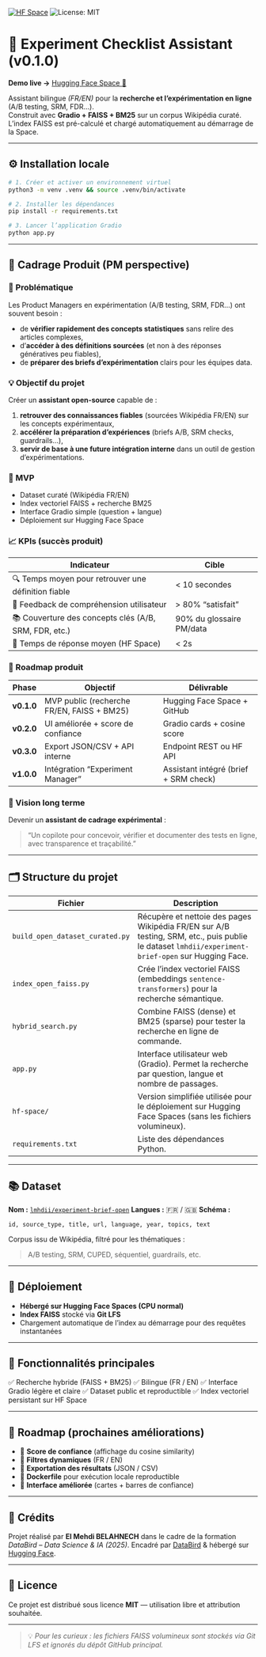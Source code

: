 [![HF Space](https://img.shields.io/badge/🤗-HuggingFace%20Space-yellow)](https://huggingface.co/spaces/lmhdii/experiment-checklist-assistant)
![License: MIT](https://img.shields.io/badge/License-MIT-green.svg)

# 🧪 Experiment Checklist Assistant (v0.1.0)

**Demo live →** [Hugging Face Space 🚀](https://huggingface.co/spaces/lmhdii/experiment-checklist-assistant)

Assistant bilingue *(FR/EN)* pour la **recherche et l’expérimentation en ligne** (A/B testing, SRM, FDR…).  
Construit avec **Gradio + FAISS + BM25** sur un corpus Wikipédia curaté.  
L’index FAISS est pré-calculé et chargé automatiquement au démarrage de la Space.

---

## ⚙️ Installation locale

```bash
# 1. Créer et activer un environnement virtuel
python3 -m venv .venv && source .venv/bin/activate

# 2. Installer les dépendances
pip install -r requirements.txt

# 3. Lancer l’application Gradio
python app.py
```

---

## 🧭 Cadrage Produit (PM perspective)

### 🎯 Problématique
Les Product Managers en expérimentation (A/B testing, SRM, FDR…) ont souvent besoin :
- de **vérifier rapidement des concepts statistiques** sans relire des articles complexes,  
- d’**accéder à des définitions sourcées** (et non à des réponses génératives peu fiables),  
- de **préparer des briefs d’expérimentation** clairs pour les équipes data.

### 💡 Objectif du projet
Créer un **assistant open-source** capable de :
1. **retrouver des connaissances fiables** (sourcées Wikipédia FR/EN) sur les concepts expérimentaux,  
2. **accélérer la préparation d’expériences** (briefs A/B, SRM checks, guardrails…),  
3. **servir de base à une future intégration interne** dans un outil de gestion d’expérimentations.

### 🧱 MVP
- Dataset curaté (Wikipédia FR/EN)
- Index vectoriel FAISS + recherche BM25
- Interface Gradio simple (question + langue)
- Déploiement sur Hugging Face Space

### 📈 KPIs (succès produit)
| Indicateur | Cible |
|-------------|--------|
| 🔍 Temps moyen pour retrouver une définition fiable | < 10 secondes |
| 💬 Feedback de compréhension utilisateur | > 80% “satisfait” |
| 📚 Couverture des concepts clés (A/B, SRM, FDR, etc.) | 90% du glossaire PM/data |
| 🚀 Temps de réponse moyen (HF Space) | < 2s |

### 🧭 Roadmap produit
| Phase | Objectif | Délivrable |
|-------|------------|------------|
| **v0.1.0** | MVP public (recherche FR/EN, FAISS + BM25) | Hugging Face Space + GitHub |
| **v0.2.0** | UI améliorée + score de confiance | Gradio cards + cosine score |
| **v0.3.0** | Export JSON/CSV + API interne | Endpoint REST ou HF API |
| **v1.0.0** | Intégration “Experiment Manager” | Assistant intégré (brief + SRM check) |

### 💬 Vision long terme
Devenir un **assistant de cadrage expérimental** :
> “Un copilote pour concevoir, vérifier et documenter des tests en ligne, avec transparence et traçabilité.”

---



## 🗂 Structure du projet

| Fichier                         | Description                                                                                                                                       |
| ------------------------------- | ------------------------------------------------------------------------------------------------------------------------------------------------- |
| `build_open_dataset_curated.py` | Récupère et nettoie des pages Wikipédia FR/EN sur A/B testing, SRM, etc., puis publie le dataset `lmhdii/experiment-brief-open` sur Hugging Face. |
| `index_open_faiss.py`           | Crée l’index vectoriel FAISS (embeddings `sentence-transformers`) pour la recherche sémantique.                                                   |
| `hybrid_search.py`              | Combine FAISS (dense) et BM25 (sparse) pour tester la recherche en ligne de commande.                                                             |
| `app.py`                        | Interface utilisateur web (Gradio). Permet la recherche par question, langue et nombre de passages.                                               |
| `hf-space/`                     | Version simplifiée utilisée pour le déploiement sur Hugging Face Spaces (sans les fichiers volumineux).                                           |
| `requirements.txt`              | Liste des dépendances Python.                                                                                                                     |

---

## 📚 Dataset

**Nom :** [`lmhdii/experiment-brief-open`](https://huggingface.co/datasets/lmhdii/experiment-brief-open)
**Langues :** 🇫🇷 / 🇬🇧
**Schéma :**

```
id, source_type, title, url, language, year, topics, text
```

Corpus issu de Wikipédia, filtré pour les thématiques :

> A/B testing, SRM, CUPED, séquentiel, guardrails, etc.

---

## 🚀 Déploiement

* **Hébergé sur Hugging Face Spaces (CPU normal)**
* **Index FAISS** stocké via **Git LFS**
* Chargement automatique de l’index au démarrage pour des requêtes instantanées

---

## 🧭 Fonctionnalités principales

✅ Recherche hybride (FAISS + BM25)
✅ Bilingue (FR / EN)
✅ Interface Gradio légère et claire
✅ Dataset public et reproductible
✅ Index vectoriel persistant sur HF Space

---

## 🧩 Roadmap (prochaines améliorations)

* 🔹 **Score de confiance** (affichage du cosine similarity)
* 🔹 **Filtres dynamiques** (FR / EN)
* 🔹 **Exportation des résultats** (JSON / CSV)
* 🔹 **Dockerfile** pour exécution locale reproductible
* 🔹 **Interface améliorée** (cartes + barres de confiance)

---

## 🧠 Crédits

Projet réalisé par **El Mehdi BELAHNECH** dans le cadre de la formation *DataBird – Data Science & IA (2025)*.
Encadré par [DataBird](https://www.databird.ai/) & hébergé sur [Hugging Face](https://huggingface.co/).

---

## 📄 Licence

Ce projet est distribué sous licence **MIT** — utilisation libre et attribution souhaitée.

---

> 💡 *Pour les curieux : les fichiers FAISS volumineux sont stockés via Git LFS et ignorés du dépôt GitHub principal.*